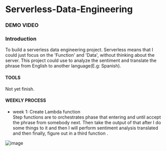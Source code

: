 # Serverless-Data-Engineering

### DEMO VIDEO

### Introduction
To build a serverless data engineering project. Serverless means that I could just focus on the 'Function' and 'Data', without thinking about the server. This project could use to analyze the sentiment and translate the phrase from English to another language(E.g: Spanish).

#### TOOLS
Not yet finish.

#### WEEKLY PROCESS
- week 1: Create Lambda function <br>
Step functions are to orchestrates phase that entering and until accept the phrase from somebody next. Then take the output of that after I do some things to it and then I will perform sentiment analysis translated and then finally, figure out in a third function .

![image](https://user-images.githubusercontent.com/123136573/228587123-1abb128b-5684-41fd-aeca-95b9c59f6ed8.png)




